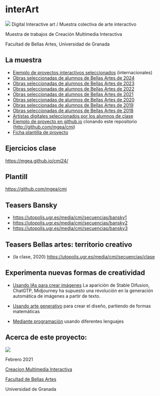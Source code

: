 # interArt

![](./banner_cmi2.png)
Digital Interactive art / Muestra colectiva de arte interactivo 

Muestra de trabajos de Creación Multimedia Interactiva 

Facultad de Bellas Artes, Universidad de Granada

## La muestra
- [Ejemplo de proyectos interactivos seleccionados](./2023/ejemplos.md) (internacionales)
- [Obras seleccionadas de alumnos de Bellas Artes de 2024](./2024/readme.md) 
- [Obras seleccionadas de alumnos de Bellas Artes de 2023](./2023/readme.md) 
- [Obras seleccionadas de alumnos de Bellas Artes de 2022](./2022/readme.md)
- [Obras seleccionadas de alumnos de Bellas Artes de 2021](./2021/readme.md)
- [Obras seleccionadas de alumnos de Bellas Artes de 2020](./2020/readme.md)
- [Obras seleccionadas de alumnos de Bellas Artes de 2019](./2019/readme.md)
- [Obras seleccionadas de alumnos de Bellas Artes de 2018](./2018/readme.md)
- [Artistas digitales seleccionados por los alumnos de clase](./artistas/readme.md)
- [Ejemplo de proyecto en github.io](http://mgea.github.io/cmi) clonando este repositorio (http://github.com/mgea/cmi) 
- [Ficha plantilla de proyecto](./Plantilla_proyecto.md)



## Ejercicios clase

 https://mgea.github.io/cmi24/ 

## Plantill 

 https://github.com/mgea/cmi



## Teasers Bansky

- https://utopolis.ugr.es/media/cmi/secuencias/bansky1
- https://utopolis.ugr.es/media/cmi/secuencias/bansky2
- https://utopolis.ugr.es/media/cmi/secuencias/bansky3


## Teasers Bellas artes: territorio creativo 

- (la clase, 2020) https://utopolis.ugr.es/media/cmi/secuencias/clase


## Experimenta nuevas formas de creatividad

- [Usando IAs para crear imágenes](https://github.com/mgea/interart/blob/master/experiment_IA/readme.md) La aparición de Stable Difusion, ChatGTP, Midjourney ha supuesto una revolución en la generación automática de imágenes a partir de texto.  

- [Usando arte generativo](https://github.com/mgea/interart/tree/master/generativeart/readme.md) para crear el diseño, partiendo de formas matemáticas

- [Mediante programación](https://github.com/mgea/interart/tree/master/programming/readme.md) usando diferentes lenguajes


## Acerca de este proyecto:

![](https://upload.wikimedia.org/wikipedia/commons/thumb/6/62/CC-BY-SA-Andere_Wikis_%28v%29.svg/200px-CC-BY-SA-Andere_Wikis_%28v%29.svg.png)

Febrero 2021 

[Creacion Multimedia Interactiva](http://utopolis.ugr.es/cmi)

[Facultad de Bellas Artes](http://bellasartes.ugr.es)

Universidad de Granada


